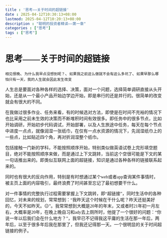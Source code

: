 ```yaml
---
title : '思考——关于时间的超链接'
date : 2025-04-12T10:30:13+08:00
lastmod: 2025-04-12T10:20:13+08:00
description : "聪明的投资者精读——第一章" 
categories : ["思考"]
tags : ["思考"]
---
```


# 思考——关于时间的超链接

`相见恨晚`、`为什么我早点没想到呢？`、`如果我之前这么做就不会有这么多坑了`、`如果早那么哪怕只有一天，我的人生就会因此发生改变`

  人生总是要面对各种各样的选择、决策，面对一个问题，选择简单调研直接从头开始，还是从一个最小产品开始边学边开始，即是串行的还是并行的。很简单的改变就会有很大的不同。

  在我做过很多作业、任务来看，有的时候选对方法，即使是在时间不充裕的情况下也比采用之前未生效的决策而不断堆积时间有效很多。即任务中的很多节点，比如开始调研，开始初步代码调试，开始部署，以及人生旅途中任务，每天在每个节点中进度一点点，就像润湿一张纸巾，在仅有一点水资源的情况下，先润湿纸巾上的一些点，比如贴近四个角，再对折润湿整个纸巾。

  包括接触一门新的学科，不能按照顺序开始，特别类似做英语试卷上完形填空题目，绝对不能按照顺序来做，而是通过上下文跳转，当前这个空很可能是下文的某一句话推出来的。即类似互联网上面的超链接，知识是通过各种各样的链接联系起来的。

​	同时也有很大的反向作用，特别是有时想通过某个web或者app查询某件事情时，被主页上面的内容吸引，最终浪费了时间甚至忘记了最初想要干什么。

   对一件事情的完整执行过程需要掌握上下文跳转，即“超链接”，同时生活中的各种回忆，对未来的规划，常常想到：“我昨天这个时候在干什么呢？昨天还挺美好的，今天不如昨天。😐”。我常常想到大概是20年的年末，又或者时21年初一月左右，大概率是20年，在晚上晚自习和ady去上厕所时，他提了一个很好的问题：“你说一年以后我们会在什么地方？”，我早已不记得我这平庸的生活在那一年后，两年后，以至于很多年后我在那里了，但我还记得那一天。一个很明显的关于时间超链接的例子。







<style>
  body {
    font-family: 'Book Antiqua', 'Calibri', 'Palatino Linotype',  serif;
  }
</style>
<p></p>